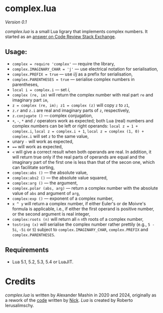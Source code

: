 # complex.lua

*Version 0.1*

*complex.lua* is a small Lua ligrary that implements complex numbers. It started as an [answer on Code Review Stack Exchange](/home/alexander/sources/FormatterII/README.md).

## Usage:
- `complex = require 'complex'` — require the library,
- `complex.IMAGINARY_CHAR = 'j'` — use electrical notation for serialisation,
- `complex.PREFIX = true` — use *i*/*j* as a prefix for serialisation,
- `complex.PARENTHESES = true` — serialise complex numbers in parentheses,
- `local i = complex.i` — set *i*,
- `complex (re, im)` will return the complex number with real part `re` and imaginary part `im`,
- `z = complex (re, im); z1 = complex (z)` will copy `z` to `z1`,
- `z.r` and `z.i` are real and imaginary parts of `z`, respectively,
- `z.conjugate ()` — complex conjugation,
- `+`, `-`, `*` and `/` operators work as expected; both Lua (real) numbers and complex numbers can be left or right operands: `local z = 1 + complex.i`, `local z = complex.i + 1`, `local z = complex (1, 0) + complex.i` will set `z` to the same value,
- unary `-` will work as expected,
- `==` will work as expected,
- `<` will give a correct result when both operands are real. In addition, it will return true only if the real parts of operands are equal and the imaginary part of the first one is less than that of the secon one, which can facilitate sorting,
- `complex:abs ()` — the absolute value,
- `complex:abs2 ()` — the absolute value squared,
- `complex:arg ()` — the argument,
- `complex.polar (abs, arg)` — return a complex number with the absolute value of `abs` and argument of `arg`,
- `complex:exp ()` — exponent of a complex number,
- `x ^ y` will return a complex number, if either Euler's or de Moivre's formula is applicable, i.e., if either the first operand is positive number, or the second argument is real integer,
- `complex:roots (n)` will return all `n` `n`th roots of a complex number,
- `tostring (x)` will serialise the complex number rather prettily (e.g., `5 - 5i`, `-5i` or `5`) subject to `complex.IMAGINARY_CHAR`, `complex.PREFIX` and `complex.PARENTHESES`.

## Requirements
- Lua 5.1, 5.2, 5.3, 5.4 or LuaJIT.

# Credits
*complex.lua* is written by Alexander Mashin in 2020 and 2024, originally as a rework of the [code](https://codereview.stackexchange.com/q/252982/230923) written by [Nick](https://codereview.stackexchange.com/users/77934/nick). *Lua* is created by Roberto Ierusalimschy.
